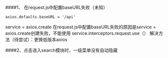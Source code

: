 ####1、    在request.js中配置baseURL失败（未知）

```
axios.defaults.baseURL = '/api'
```

service = axios.create
     在request.js中配置baseURL失败的原因是service = axios.create创建失败，不能使用 service.interceptors.request.use（）
     解决方法（待尝试）：更换低版本axios

####2、点击进入search模块时，一级菜单没有自动隐藏